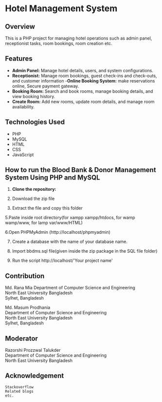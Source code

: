 # Hotel Management System

## Overview
This is a PHP project for managing hotel operations such as admin panel, receptionist tasks, room bookings, room creation etc. 

## Features
- **Admin Panel:** Manage hotel details, users, and system configurations.
- **Receptionist:** Manage room bookings, guest check-ins and check-outs, and customer information
-**Online Booking System:** make reservations online, Secure payment gateway.
- **Booking Room:** Search and book rooms, manage booking details, and view booking history.
- **Create Room:** Add new rooms, update room details, and manage room availability.

## Technologies Used
- PHP
- MySQL
- HTML
- CSS
- JavaScript

## How to run the Blood Bank & Donor Management System Using PHP and MySQL

1. **Clone the repository:**

2. Download the zip file

3. Extract the file and copy this folder

5.Paste inside root directory(for xampp xampp/htdocs, for wamp wamp/www, for lamp var/www/HTML)

6.Open PHPMyAdmin (http://localhost/phpmyadmin)

7. Create a database with the name of your database name.

8. Import bbdms.sql file(given inside the zip package in the SQL file folder)

9. Run the script http://localhost/'Your project name'

## Contribution

Md. Rana Mia
Department of Computer Science and Engineering<br/>
North East University Bangladesh<br/>
Sylhet, Bangladesh<br/>

Md. Masum Prodhania<br/>
Department of Computer Science and Engineering<br/>
North East University Bangladesh<br/>
Sylhet, Bangladesh


## Moderator
Razorshi Prozzwal Talukder<br/>
Department of Computer Science and Engineering<br/>
North East University Bangladesh <br/>

## Acknowledgement

    Stackoverflow
    Related blogs
    etc.



